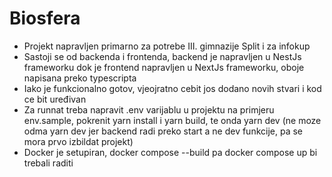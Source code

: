 # Biosfera

- Projekt napravljen primarno za potrebe III. gimnazije Split i za infokup 
- Sastoji se od backenda i frontenda, backend je napravljen u NestJs frameworku dok je frontend napravljen u NextJs frameworku, oboje napisana preko typescripta
- Iako je funkcionalno gotov, vjeojratno cebit jos dodano novih stvari i kod ce bit uređivan
- Za runnat treba napravit .env varijablu u projektu na primjeru env.sample, pokrenit yarn install i yarn build, te onda yarn dev (ne moze odma yarn dev jer backend radi preko start a ne dev funkcije, pa se mora prvo izbildat projekt)
- Docker je setupiran, docker compose --build pa docker compose up bi trebali raditi
